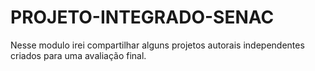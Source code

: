 # PROJETO-INTEGRADO-SENAC
Nesse modulo irei compartilhar alguns projetos autorais independentes criados para uma avaliação final.
